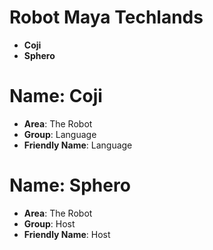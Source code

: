 # Robot Maya Techlands

- __Coji__
- __Sphero__

# Name: Coji

- __Area__: The Robot
- __Group__: Language
- __Friendly Name__: Language

# Name: Sphero

- __Area__: The Robot
- __Group__: Host
- __Friendly Name__: Host
